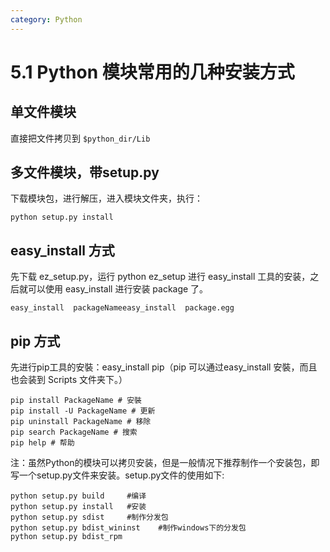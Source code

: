 ```yaml
---
category: Python
---
```


# 5.1 Python 模块常用的几种安装方式

## 单文件模块

直接把文件拷贝到 `$python_dir/Lib`

## 多文件模块，带setup.py

下载模块包，进行解压，进入模块文件夹，执行：

```shell
python setup.py install
```

## easy_install 方式

先下载 ez_setup.py，运行 python ez_setup 进行 easy_install 工具的安装，之后就可以使用 easy_install 进行安装 package 了。

```shell
easy_install  packageNameeasy_install  package.egg
```

## pip 方式

先进行pip工具的安裝：easy_install pip（pip 可以通过easy_install 安裝，而且也会装到 Scripts 文件夹下。）

```shell
pip install PackageName # 安裝
pip install -U PackageName # 更新
pip uninstall PackageName # 移除
pip search PackageName # 搜索
pip help # 帮助
```

注：虽然Python的模块可以拷贝安装，但是一般情况下推荐制作一个安装包，即写一个setup.py文件来安装。setup.py文件的使用如下:

```shell
python setup.py build     #编译
python setup.py install   #安装
python setup.py sdist     #制作分发包
python setup.py bdist_wininst    #制作windows下的分发包
python setup.py bdist_rpm
```

